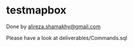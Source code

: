 # testmapbox

Done by alireza.shamakhy@gmail.com

Please have a look at deliverables/Commands.sql







			 
 
